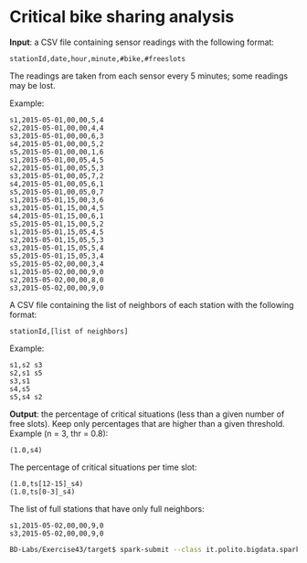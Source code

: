 # Critical bike sharing analysis

**Input**: a CSV file containing sensor readings with the following format:

    stationId,date,hour,minute,#bike,#freeslots

The readings are taken from each sensor every 5 minutes; some readings may be lost.

Example:

    s1,2015-05-01,00,00,5,4
    s2,2015-05-01,00,00,4,4
    s3,2015-05-01,00,00,6,3
    s4,2015-05-01,00,00,5,2
    s5,2015-05-01,00,00,1,6
    s1,2015-05-01,00,05,4,5
    s2,2015-05-01,00,05,5,3
    s3,2015-05-01,00,05,7,2
    s4,2015-05-01,00,05,6,1
    s5,2015-05-01,00,05,0,7
    s1,2015-05-01,15,00,3,6
    s3,2015-05-01,15,00,4,5
    s4,2015-05-01,15,00,6,1
    s5,2015-05-01,15,00,5,2
    s1,2015-05-01,15,05,4,5
    s2,2015-05-01,15,05,5,3
    s3,2015-05-01,15,05,5,4
    s5,2015-05-01,15,05,3,4
    s5,2015-05-02,00,00,3,4
    s1,2015-05-02,00,00,9,0
    s2,2015-05-02,00,00,8,0
    s3,2015-05-02,00,00,9,0

A CSV file containing the list of neighbors of each station with the following format:

    stationId,[list of neighbors]

Example:

    s1,s2 s3
    s2,s1 s5
    s3,s1
    s4,s5
    s5,s4 s2

**Output**: the percentage of critical situations (less than a given number of free slots). Keep only percentages that are higher than a given threshold. Example (n = 3, thr = 0.8):

    (1.0,s4)

The percentage of critical situations per time slot:

    (1.0,ts[12-15]_s4)
    (1.0,ts[0-3]_s4)

The list of full stations that have only full neighbors:

    s1,2015-05-02,00,00,9,0
    s3,2015-05-02,00,00,9,0

```sh
BD-Labs/Exercise43/target$ spark-submit --class it.polito.bigdata.spark.SparkDriver --deploy-mode client --master local Exercise43-1.jar ./in/readings.txt ./in/neighbors.txt ./out/ ./out1/ ./out2/ 3 0.8
```
